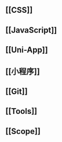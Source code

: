 ## [[CSS]]

## [[JavaScript]]

## [[Uni-App]]

## [[小程序]]

## [[Git]]

## [[Tools]]

## [[Scope]]





